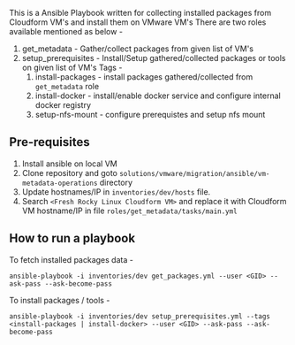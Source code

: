 This is a Ansible Playbook written for collecting installed packages from Cloudform VM's and install them on VMware VM's 
There are two roles available mentioned as below -
1. get_metadata - Gather/collect packages from given list of VM's
2. setup_prerequisites - Install/Setup gathered/collected packages or tools on given list of VM's
   Tags -
   1. install-packages - install packages gathered/collected from `get_metadata` role
   2. install-docker - install/enable docker service and configure internal docker registry
   3. setup-nfs-mount - configure prerequistes and setup nfs mount
    

## Pre-requisites
1. Install ansible on local VM
2. Clone repository and goto `solutions/vmware/migration/ansible/vm-metadata-operations` directory
3. Update hostnames/IP in `inventories/dev/hosts` file.
4. Search `<Fresh Rocky Linux Cloudform VM>` and replace it with Cloudform VM hostname/IP in file `roles/get_metadata/tasks/main.yml`

## How to run a playbook

To fetch installed packages data - 
```
ansible-playbook -i inventories/dev get_packages.yml --user <GID> --ask-pass --ask-become-pass
```

To install packages / tools -
```
ansible-playbook -i inventories/dev setup_prerequisites.yml --tags <install-packages | install-docker> --user <GID> --ask-pass --ask-become-pass
```
